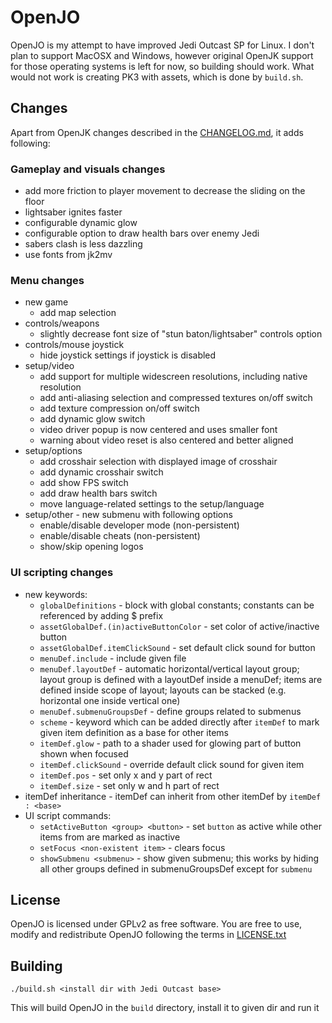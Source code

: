 # OpenJO

OpenJO is my attempt to have improved Jedi Outcast SP for Linux. I don't plan to support MacOSX and Windows, however original OpenJK support for those operating systems is left for now, so building should work. What would not work is creating PK3 with assets, which is done by `build.sh`.

## Changes

Apart from OpenJK changes described in the [CHANGELOG.md](https://github.com/Mrokkk/OpenJO/blob/master/CHANGELOG.md), it adds following:

### Gameplay and visuals changes

* add more friction to player movement to decrease the sliding on the floor
* lightsaber ignites faster
* configurable dynamic glow
* configurable option to draw health bars over enemy Jedi
* sabers clash is less dazzling
* use fonts from jk2mv

### Menu changes

* new game
  * add map selection
* controls/weapons
  * slightly decrease font size of "stun baton/lightsaber" controls option
* controls/mouse joystick
  * hide joystick settings if joystick is disabled
* setup/video
  * add support for multiple widescreen resolutions, including native resolution
  * add anti-aliasing selection and compressed textures on/off switch
  * add texture compression on/off switch
  * add dynamic glow switch
  * video driver popup is now centered and uses smaller font
  * warning about video reset is also centered and better aligned
* setup/options
  * add crosshair selection with displayed image of crosshair
  * add dynamic crosshair switch
  * add show FPS switch
  * add draw health bars switch
  * move language-related settings to the setup/language
* setup/other - new submenu with following options
  * enable/disable developer mode (non-persistent)
  * enable/disable cheats (non-persistent)
  * show/skip opening logos

### UI scripting changes

* new keywords:
  * `globalDefinitions` - block with global constants; constants can be referenced by adding $ prefix
  * `assetGlobalDef.(in)activeButtonColor` - set color of active/inactive button
  * `assetGlobalDef.itemClickSound` - set default click sound for button
  * `menuDef.include` - include given file
  * `menuDef.layoutDef` - automatic horizontal/vertical layout group; layout group is defined with a layoutDef inside a menuDef; items are defined inside scope of layout; layouts can be stacked (e.g. horizontal one inside vertical one)
  * `menuDef.submenuGroupsDef` - define groups related to submenus
  * `scheme` - keyword which can be added directly after `itemDef` to mark given item definition as a base for other items
  * `itemDef.glow` - path to a shader used for glowing part of button shown when focused
  * `itemDef.clickSound` - override default click sound for given item
  * `itemDef.pos` - set only x and y part of rect
  * `itemDef.size` - set only w and h part of rect
* itemDef inheritance - itemDef can inherit from other itemDef by `itemDef : <base>`
* UI script commands:
  * `setActiveButton <group> <button>` - set `button` as active while other items from <group> are marked as inactive
  * `setFocus <non-existent item>` - clears focus
  * `showSubmenu <submenu>` - show given submenu; this works by hiding all other groups defined in submenuGroupsDef except for `submenu`

## License

OpenJO is licensed under GPLv2 as free software. You are free to use, modify and redistribute OpenJO following the terms in [LICENSE.txt](https://github.com/Mrokkk/OpenJO/blob/master/LICENSE.txt)

## Building

`./build.sh <install dir with Jedi Outcast base>`

This will build OpenJO in the `build` directory, install it to given dir and run it
